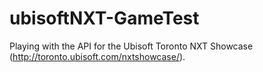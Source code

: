 # ubisoftNXT-GameTest
Playing with the API for the Ubisoft Toronto NXT Showcase (http://toronto.ubisoft.com/nxtshowcase/).
